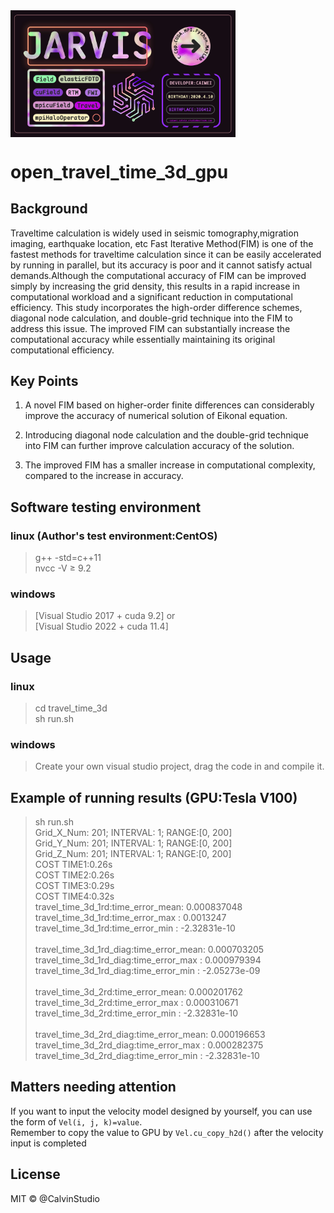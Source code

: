 <img src="./jarvis_min.jpg" width = "360" align=center />

# open_travel_time_3d_gpu

## Background
Traveltime calculation is widely used in seismic tomography,migration imaging, earthquake location, etc Fast Iterative Method(FIM) is one of the fastest methods for traveltime calculation since it can be easily accelerated by running in parallel, but its accuracy is poor and it cannot satisfy actual demands.Although the computational accuracy of FIM can be improved simply by increasing the grid density, this results in a rapid increase in computational workload and a significant reduction in computational efficiency. This study incorporates the high-order difference schemes, diagonal node calculation, and double-grid technique into the FIM to address this issue. The improved FIM can substantially increase the computational accuracy while essentially maintaining its original computational efficiency.

## **Key Points**
1. A novel FIM based on higher-order finite differences can considerably improve the accuracy of numerical solution of Eikonal equation.

2. Introducing diagonal node calculation and the double-grid technique into FIM can further improve calculation accuracy of the solution.

3. The improved FIM has a smaller increase in computational complexity, compared to the increase in accuracy.

## Software testing environment
### linux (Author's test environment:CentOS)
>g++ -std=c++11<br>
>nvcc -V $\geqslant$ 9.2
### windows
>[Visual Studio 2017 + cuda 9.2] or<br>
 [Visual Studio 2022 + cuda 11.4]

## Usage
 ### linux
 > cd travel_time_3d<br>
 > sh run.sh

### windows
>Create your own visual studio project, drag the code in and compile it.

## Example of running results (GPU:Tesla V100)
>sh run.sh <br>
>Grid_X_Num:  201; INTERVAL:     1; RANGE:[0, 200]<br>
>Grid_Y_Num:  201; INTERVAL:     1; RANGE:[0, 200]<br>
>Grid_Z_Num:  201; INTERVAL:     1; RANGE:[0, 200]<br>
>COST TIME1:0.26s<br>
>COST TIME2:0.26s<br>
>COST TIME3:0.29s<br>
>COST TIME4:0.32s<br>
>travel_time_3d_1rd:time_error_mean:  0.000837048<br>
>travel_time_3d_1rd:time_error_max :  0.0013247<br>
>travel_time_3d_1rd:time_error_min :  -2.32831e-10<br>
><br>
>travel_time_3d_1rd_diag:time_error_mean:  0.000703205<br>
>travel_time_3d_1rd_diag:time_error_max :  0.000979394<br>
>travel_time_3d_1rd_diag:time_error_min :  -2.05273e-09<br>
><br>
>travel_time_3d_2rd:time_error_mean:  0.000201762<br>
>travel_time_3d_2rd:time_error_max :  0.000310671<br>
>travel_time_3d_2rd:time_error_min :  -2.32831e-10<br>
><br>
>travel_time_3d_2rd_diag:time_error_mean:  0.000196653<br>
>travel_time_3d_2rd_diag:time_error_max :  0.000282375<br>
>travel_time_3d_2rd_diag:time_error_min :  -2.32831e-10<br>


## Matters needing attention
If you want to input the velocity model designed by yourself,
you can use the form of `Vel(i, j, k)=value`.<br>
Remember to copy the value to GPU by `Vel.cu_copy_h2d()` after the velocity input is completed


## License
MIT © @CalvinStudio